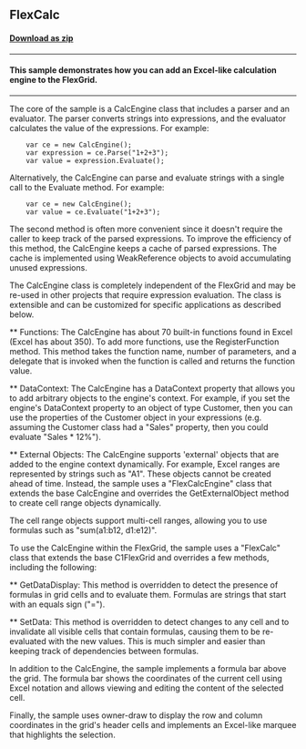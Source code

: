 ## FlexCalc
#### [Download as zip](https://minhaskamal.github.io/DownGit/#/home?url=https://github.com/GrapeCity/ComponentOne-WinForms-Samples/tree/master/NetFramework\FlexGrid\CS\FlexCalc\FlexCalc)
____
#### This sample demonstrates how you can add an Excel-like calculation engine to the FlexGrid.
____
The core of the sample is a CalcEngine class that includes a parser and an evaluator. The parser converts strings into expressions, and the evaluator calculates the value of the expressions. For example: 

```
	var ce = new CalcEngine();
	var expression = ce.Parse("1+2+3");
	var value = expression.Evaluate();
```

Alternatively, the CalcEngine can parse and evaluate strings with a single call to the Evaluate method. For example: 

```
	var ce = new CalcEngine();
	var value = ce.Evaluate("1+2+3");
```

The second method is often more convenient since it doesn't require the caller to keep track of the parsed expressions. To improve the efficiency of this method, the CalcEngine keeps a cache of parsed expressions. The cache is implemented using WeakReference objects to avoid accumulating unused expressions. 

The CalcEngine class is completely independent of the FlexGrid and may be re-used in other projects that require expression evaluation. The class is extensible and can be customized for specific applications as described below. 

** Functions: The CalcEngine has about 70 built-in functions found in Excel (Excel has about 350). To add more functions, use the RegisterFunction method. This method takes the function name, number of parameters, and a delegate that is invoked when the function is called and returns the function value. 

** DataContext: The CalcEngine has a DataContext property that allows you to add arbitrary objects to the engine's context. For example, if you set the engine's DataContext property to an object of type Customer, then you can use the properties of the Customer object in your expressions (e.g. assuming the Customer class had a "Sales" property, then you could evaluate "Sales * 12%"). 

** External Objects: The CalcEngine supports 'external' objects that are added to the engine context dynamically. For example, Excel ranges are represented by strings such as "A1". These objects cannot be created ahead of time. Instead, the sample uses a "FlexCalcEngine" class that extends the base CalcEngine and overrides the GetExternalObject method to create cell range objects dynamically. 

The cell range objects support multi-cell ranges, allowing you to use formulas such as "sum(a1:b12, d1:e12)". 

To use the CalcEngine within the FlexGrid, the sample uses a "FlexCalc" class that extends the base C1FlexGrid and overrides a few methods, including the following: 

** GetDataDisplay: This method is overridden to detect the presence of formulas in grid cells and to evaluate them. Formulas are strings that start with an equals sign ("="). 

** SetData: This method is overridden to detect changes to any cell and to invalidate all visible cells that contain formulas, causing them to be re-evaluated with the new values. This is much simpler and easier than keeping track of dependencies between formulas. 

In addition to the CalcEngine, the sample implements a formula bar above the grid. The formula bar shows the coordinates of the current cell using Excel notation and allows viewing and editing the content of the selected cell. 

Finally, the sample uses owner-draw to display the row and column coordinates in the grid's header cells and implements an Excel-like marquee that highlights the selection. 

